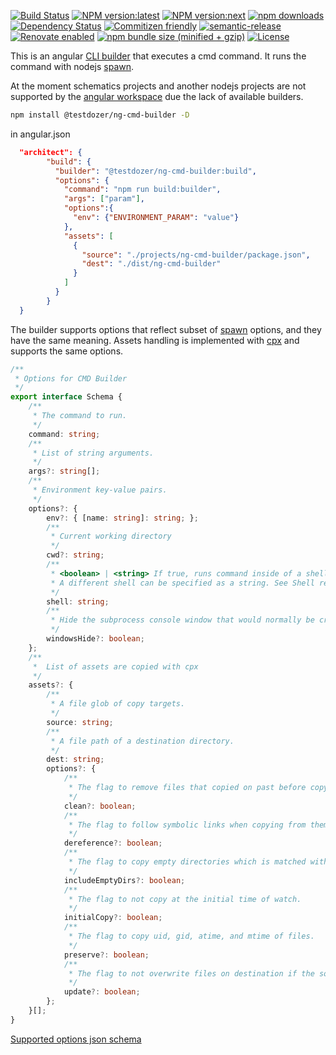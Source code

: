 [![Build Status](https://travis-ci.com/testdozer/ng-cmd-builder.svg?branch=master)](https://travis-ci.com/testdozer/ng-cmd-builder)
[![NPM version:latest](https://img.shields.io/npm/v/@testdozer/ng-cmd-builder/latest.svg?style=flat-square)](https://www.npmjs.com/package/@testdozer/ng-cmd-builder)
[![NPM version:next](https://img.shields.io/npm/v/@testdozer/ng-cmd-builder/next.svg?style=flat-square)](https://www.npmjs.com/package/@testdozer/ng-cmd-builder)
[![npm downloads](https://img.shields.io/npm/dt/@testdozer/ng-cmd-builder.svg?style=flat-square)](https://www.npmjs.com/package/@testdozer/ng-cmd-builder)
[![Dependency Status](http://img.shields.io/david/testdozer/ng-cmd-builder.svg?style=flat-square)](https://david-dm.org/testdozer/ng-cmd-builder)
[![Commitizen friendly](https://img.shields.io/badge/commitizen-friendly-brightgreen.svg)](http://commitizen.github.io/cz-cli/)
[![semantic-release](https://img.shields.io/badge/%20%20%F0%9F%93%A6%F0%9F%9A%80-semantic--release-e10079.svg)](https://github.com/semantic-release/semantic-release)
[![Renovate enabled](https://img.shields.io/badge/renovate-enabled-brightgreen.svg)](https://renovatebot.com/)
[![npm bundle size (minified + gzip)](https://img.shields.io/bundlephobia/minzip/@testdozer/ng-cmd-builder.svg)](https://www.npmjs.com/package/@testdozer/ng-cmd-builder)
[![License](https://img.shields.io/npm/l/@testdozer/ng-cmd-builder.svg)](https://www.npmjs.com/package/@testdozer/ng-cmd-builder)

This is an angular [CLI builder](https://angular.io/guide/cli-builder) that executes a cmd command. 
It runs the command with nodejs [spawn](https://nodejs.org/docs/latest/api/child_process.html#child_process_child_process_spawn_command_args_options).

At the moment schematics projects and another nodejs projects are not supported by the [angular workspace](https://angular.io/cli#workspaces-and-project-files) 
due the lack of available builders.

```bash
npm install @testdozer/ng-cmd-builder -D
```

in angular.json
```json
  "architect": {
        "build": {
          "builder": "@testdozer/ng-cmd-builder:build",
          "options": {
            "command": "npm run build:builder",
            "args": ["param"],
            "options":{
              "env": {"ENVIRONMENT_PARAM": "value"}
            },
            "assets": [
              {
                "source": "./projects/ng-cmd-builder/package.json",
                "dest": "./dist/ng-cmd-builder"
              }
            ]
          }
        }
  }
```

The builder supports options that reflect subset of [spawn](https://nodejs.org/docs/latest/api/child_process.html#child_process_child_process_spawn_command_args_options) options, and they have the same meaning.
Assets handling is implemented with [cpx](https://github.com/mysticatea/cpx) and supports the same options.
```typescript
/**
 * Options for CMD Builder
 */
export interface Schema {
    /**
     * The command to run.
     */
    command: string;
    /**
     * List of string arguments.
     */
    args?: string[];
    /**
     * Environment key-value pairs.
     */
    options?: {
        env?: { [name: string]: string; };
        /**
         * Current working directory
         */
        cwd?: string;
        /**
         * <boolean> | <string> If true, runs command inside of a shell. Uses '/bin/sh' on Unix, and process.env.ComSpec on Windows.
         * A different shell can be specified as a string. See Shell requirements and Default Windows shell. Default: true.
         */
        shell: string;
        /**
         * Hide the subprocess console window that would normally be created on Windows systems.
         */
        windowsHide?: boolean;
    };
    /**
     *  List of assets are copied with cpx
     */
    assets?: {
        /**
         * A file glob of copy targets.
         */
        source: string;
        /**
         * A file path of a destination directory.
         */
        dest: string;
        options?: {
            /**
             * The flag to remove files that copied on past before copy.
             */
            clean?: boolean;
            /**
             * The flag to follow symbolic links when copying from them.
             */
            dereference?: boolean;
            /**
             * The flag to copy empty directories which is matched with the glob.
             */
            includeEmptyDirs?: boolean;
            /**
             * The flag to not copy at the initial time of watch.
             */
            initialCopy?: boolean;
            /**
             * The flag to copy uid, gid, atime, and mtime of files.
             */
            preserve?: boolean;
            /**
             * The flag to not overwrite files on destination if the source file is older.
             */
            update?: boolean;
        };
    }[];
}
```

[Supported options json schema](https://github.com/Testdozer/ng-cmd-builder/blob/master/projects/ng-cmd-builder/src/lib/build/schema.json)

